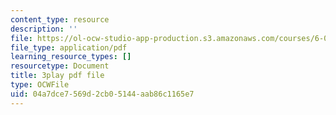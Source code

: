 ```yaml
---
content_type: resource
description: ''
file: https://ol-ocw-studio-app-production.s3.amazonaws.com/courses/6-0001-introduction-to-computer-science-and-programming-in-python-fall-2016/04a7dce7569d2cb05144aab86c1165e7_4WtaFLayz_w.pdf
file_type: application/pdf
learning_resource_types: []
resourcetype: Document
title: 3play pdf file
type: OCWFile
uid: 04a7dce7-569d-2cb0-5144-aab86c1165e7
---
```

